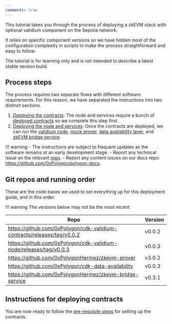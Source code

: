 ```yaml
---
comments: true
---
```


This tutorial takes you through the process of deploying a zkEVM stack with optional validium component on the Sepolia network.

It relies on specific component versions so we have hidden most of the configuration complexity in scripts to make the process straightforward and easy to follow.

The tutorial is for learning only and is not intended to describe a latest stable version build.

## Process steps

The process requires two separate flows with different software requirements. For this reason, we have separated the instructions into two distinct sections.

1. [Deploying the contracts](contracts/prerequisites.md): The node and services require a bunch of [deployed contracts](https://github.com/0xPolygon/cdk-validium-contracts) so we complete this step first.
2. [Deploying the node and services](node/prerequisites.md): Once the contracts are deployed, we can run the [validium node](https://github.com/0xPolygon/cdk-validium-node), [mock prover](https://github.com/0xPolygonHermez/zkevm-prover), [data availability layer](https://github.com/0xPolygon/cdk-data-availability), and [zkEVM bridge service](https://github.com/0xPolygonHermez/zkevm-bridge-service).

!!! warning
    - The instructions are subject to frequent updates as the software remains at an early development stage.
    - Report any technical issue on the relevant [repo](#git-repos-and-running-order).
    - Report any content issues on our docs repo: https://github.com/0xPolygon/polygon-docs.

## Git repos and running order

These are the code bases we used to set everything up for this deployment guide, and in this order.

!!! warning
    The versions below may not be the most recent.

| Repo | Version |
| --- | --- |
| https://github.com/0xPolygon/cdk-validium-contracts/releases/tag/v0.0.2 | v0.0.2 |
| https://github.com/0xPolygon/cdk-validium-node/releases/tag/v0.0.3 | v0.0.3 |
| https://github.com/0xPolygonHermez/zkevm-prover | v3.0.2 |
| https://github.com/0xPolygon/cdk-data-availability | v0.0.3 |
| https://github.com/0xPolygonHermez/zkevm-bridge-service | v0.3.1 |

## Instructions for deploying contracts

You are now ready to follow the [pre-requisite steps](contracts/prerequisites.md) for setting up the contracts.